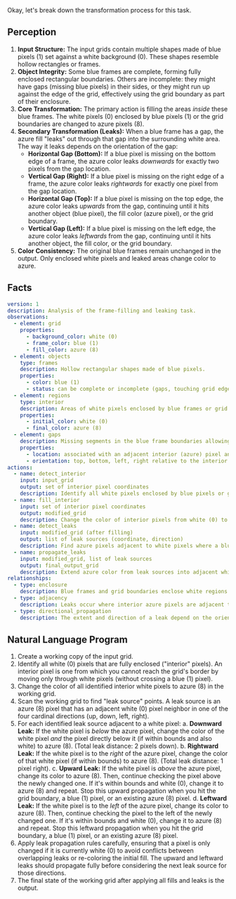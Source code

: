 Okay, let's break down the transformation process for this task.

## Perception

1.  **Input Structure:** The input grids contain multiple shapes made of blue pixels (1) set against a white background (0). These shapes resemble hollow rectangles or frames.
2.  **Object Integrity:** Some blue frames are complete, forming fully enclosed rectangular boundaries. Others are incomplete: they might have gaps (missing blue pixels) in their sides, or they might run up against the edge of the grid, effectively using the grid boundary as part of their enclosure.
3.  **Core Transformation:** The primary action is filling the areas *inside* these blue frames. The white pixels (0) enclosed by blue pixels (1) or the grid boundaries are changed to azure pixels (8).
4.  **Secondary Transformation (Leaks):** When a blue frame has a gap, the azure fill "leaks" out through that gap into the surrounding white area. The way it leaks depends on the orientation of the gap:
    *   **Horizontal Gap (Bottom):** If a blue pixel is missing on the bottom edge of a frame, the azure color leaks *downwards* for exactly two pixels from the gap location.
    *   **Vertical Gap (Right):** If a blue pixel is missing on the right edge of a frame, the azure color leaks *rightwards* for exactly one pixel from the gap location.
    *   **Horizontal Gap (Top):** If a blue pixel is missing on the top edge, the azure color leaks *upwards* from the gap, continuing until it hits another object (blue pixel), the fill color (azure pixel), or the grid boundary.
    *   **Vertical Gap (Left):** If a blue pixel is missing on the left edge, the azure color leaks *leftwards* from the gap, continuing until it hits another object, the fill color, or the grid boundary.
5.  **Color Consistency:** The original blue frames remain unchanged in the output. Only enclosed white pixels and leaked areas change color to azure.

## Facts


```yaml
version: 1
description: Analysis of the frame-filling and leaking task.
observations:
  - element: grid
    properties:
      - background_color: white (0)
      - frame_color: blue (1)
      - fill_color: azure (8)
  - element: objects
    type: frames
    description: Hollow rectangular shapes made of blue pixels.
    properties:
      - color: blue (1)
      - status: can be complete or incomplete (gaps, touching grid edge)
  - element: regions
    type: interior
    description: Areas of white pixels enclosed by blue frames or grid boundaries.
    properties:
      - initial_color: white (0)
      - final_color: azure (8)
  - element: gaps
    description: Missing segments in the blue frame boundaries allowing interaction between interior and exterior regions.
    properties:
      - location: associated with an adjacent interior (azure) pixel and an exterior (white) pixel.
      - orientation: top, bottom, left, right relative to the interior.
actions:
  - name: detect_interior
    input: input_grid
    output: set of interior pixel coordinates
    description: Identify all white pixels enclosed by blue pixels or grid boundaries.
  - name: fill_interior
    input: set of interior pixel coordinates
    output: modified_grid
    description: Change the color of interior pixels from white (0) to azure (8).
  - name: detect_leaks
    input: modified_grid (after filling)
    output: list of leak sources (coordinate, direction)
    description: Find azure pixels adjacent to white pixels where a blue frame gap exists.
  - name: propagate_leaks
    input: modified_grid, list of leak sources
    output: final_output_grid
    description: Extend azure color from leak sources into adjacent white pixels according to direction-specific rules (down 2, right 1, up/left until boundary/obstacle).
relationships:
  - type: enclosure
    description: Blue frames and grid boundaries enclose white regions.
  - type: adjacency
    description: Leaks occur where interior azure pixels are adjacent to exterior white pixels across a gap.
  - type: directional_propagation
    description: The extent and direction of a leak depend on the orientation of the gap relative to the filled interior.
```


## Natural Language Program

1.  Create a working copy of the input grid.
2.  Identify all white (0) pixels that are fully enclosed ("interior" pixels). An interior pixel is one from which you cannot reach the grid's border by moving only through white pixels (without crossing a blue (1) pixel).
3.  Change the color of all identified interior white pixels to azure (8) in the working grid.
4.  Scan the working grid to find "leak source" points. A leak source is an azure (8) pixel that has an adjacent white (0) pixel neighbor in one of the four cardinal directions (up, down, left, right).
5.  For each identified leak source adjacent to a white pixel:
    a.  **Downward Leak:** If the white pixel is *below* the azure pixel, change the color of the white pixel *and* the pixel directly below it (if within bounds and also white) to azure (8). (Total leak distance: 2 pixels down).
    b.  **Rightward Leak:** If the white pixel is to the *right* of the azure pixel, change the color of that white pixel (if within bounds) to azure (8). (Total leak distance: 1 pixel right).
    c.  **Upward Leak:** If the white pixel is *above* the azure pixel, change its color to azure (8). Then, continue checking the pixel above the newly changed one. If it's within bounds and white (0), change it to azure (8) and repeat. Stop this upward propagation when you hit the grid boundary, a blue (1) pixel, or an existing azure (8) pixel.
    d.  **Leftward Leak:** If the white pixel is to the *left* of the azure pixel, change its color to azure (8). Then, continue checking the pixel to the left of the newly changed one. If it's within bounds and white (0), change it to azure (8) and repeat. Stop this leftward propagation when you hit the grid boundary, a blue (1) pixel, or an existing azure (8) pixel.
6.  Apply leak propagation rules carefully, ensuring that a pixel is only changed if it is currently white (0) to avoid conflicts between overlapping leaks or re-coloring the initial fill. The upward and leftward leaks should propagate fully before considering the next leak source for those directions.
7.  The final state of the working grid after applying all fills and leaks is the output.